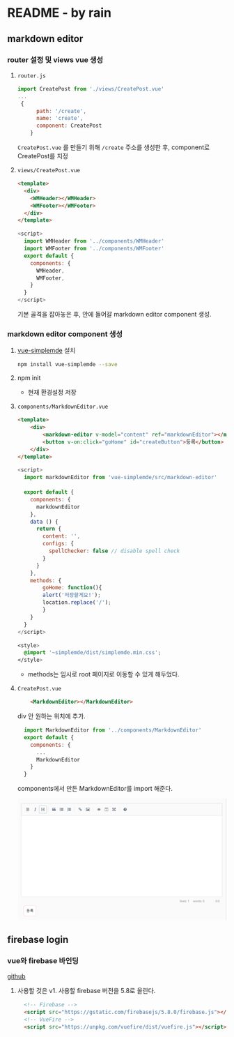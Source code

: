 # README - by rain

## markdown editor

### router 설정 및 views vue 생성

1. `router.js`

   ```js
   import CreatePost from './views/CreatePost.vue'
   ...
   	{
         path: '/create',
         name: 'create',
         component: CreatePost
       }
   ```

   `CreatePost.vue` 를 만들기 위해 `/create` 주소를 생성한 후, component로 CreatePost를 지정

2. `views/CreatePost.vue`

   ```html
   <template>
     <div>
       <WMHeader></WMHeader>
       <WMFooter></WMFooter>
     </div>
   </template>
   ```

   ```js
   <script>
     import WMHeader from '../components/WMHeader'
     import WMFooter from '../components/WMFooter'
     export default {
       components: {
         WMHeader,
         WMFooter,
       }
     }
   </script>
   ```

   기본 골격을 잡아놓은 후, 안에 들어갈 markdown editor component 생성.



### markdown editor component 생성

1. [vue-simplemde](<https://github.com/F-loat/vue-simplemde>) 설치

   ```bash
   npm install vue-simplemde --save
   ```

2. npm init

   + 현재 환경설정 저장

3. `components/MarkdownEditor.vue`

   ```html
   <template>
       <div>
           <markdown-editor v-model="content" ref="markdownEditor"></markdown-editor>
           <button v-on:click="goHome" id="createButton">등록</button>
       </div>
   </template>
   ```

   ```js
   <script>
     import markdownEditor from 'vue-simplemde/src/markdown-editor'
   
     export default {
       components: {
         markdownEditor
       },
       data () {
         return {
           content: '',
           configs: {
             spellChecker: false // disable spell check
           }
         }
       },
       methods: {
           goHome: function(){
           alert('저장할게요!');
           location.replace('/');
           }
       }
     }
   </script>
   ```

   ```css
   <style>
     @import '~simplemde/dist/simplemde.min.css';
   </style>
   ```

   + methods는 임시로 root 페이지로 이동할 수 있게 해두었다.

4. `CreatePost.vue`

   ```html
       <MarkdownEditor></MarkdownEditor>
   ```

   div 안 원하는 위치에 추가.

   ```js
     import MarkdownEditor from '../components/MarkdownEditor'
     export default {
       components: {
         ...
         MarkdownEditor
       }
     }
   ```

   components에서 만든 MarkdownEditor를 import 해준다.

   ![1562566607800](img/1562566607800.png)







## firebase login

### vue와 firebase 바인딩

[github](<https://github.com/vuejs/vuefire/tree/v1>)

1. 사용할 것은 v1. 사용할 firebase 버전을 5.8로 올린다.

   ```html
     <!-- Firebase -->
     <script src="https://gstatic.com/firebasejs/5.8.0/firebase.js"></script>
     <!-- VueFire -->
     <script src="https://unpkg.com/vuefire/dist/vuefire.js"></script>
   ```

   












